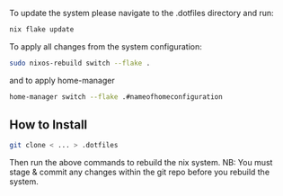 To update the system please navigate to the .dotfiles directory and run:

```bash
nix flake update
```

To apply all changes from the system configuration:

```bash
sudo nixos-rebuild switch --flake .
```

and to apply home-manager

```bash
home-manager switch --flake .#nameofhomeconfiguration
```

## How to Install


```bash
git clone < ... > .dotfiles
```

Then run the above commands to rebuild the nix system.
NB: You must stage & commit any changes within the git repo before you rebuild the system. 

